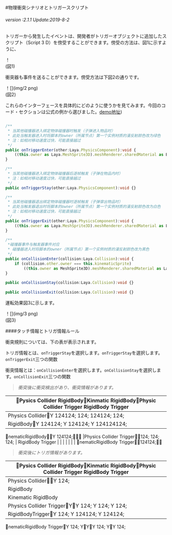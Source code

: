#物理衝突シナリオとトリガースクリプト

###### *version :2.1.1   Update:2019-8-2*

トリガーから発生したイベントは、開発者がトリガーオブジェクトに追加したスクリプト（Script 3 D）を傍受することができます。傍受の方法は、図1に示すように、

！[](img/1.png)<br/>(図1)

衝突器も事件を送ることができます。傍受方法は下図2の通りです。

！[](img/2 png)<br/>(図2)

これらのインターフェースを具体的にどのように使うかを見てみます。今回のコード・セクションは公式の例から選びました。[demo地址](https://layaair.ldc.layabox.com/demo2/?language=ch&category=3d&group=Physics3D&name=PhysicsWorld_TriggerAndCollisionEvent))


```typescript

/**
 * 当其他碰撞器进入绑定物体碰撞器时触发（子弹进入物品时）
 * 此处当触发器进入时将脚本的owner（所属节点）第一个实例材质的漫反射颜色改为绿色
 * 注：如相对移动速度过快，可能直接越过
 */
public onTriggerEnter(other:Laya.PhysicsComponent):void {
	((this.owner as Laya.MeshSprite3D).meshRenderer.sharedMaterial as BlinnPhongMaterial).albedoColor = new Laya.Vector4(0.0, 1.0, 0.0, 1.0);
}

/**
 * 当其他碰撞器进入绑定物体碰撞器后逐帧触发（子弹在物品内时）
 * 注：如相对移动速度过快，可能直接越过
 */	
public onTriggerStay(other:Laya.PhysicsComponent):void {}

/**
 * 当其他碰撞器退出绑定物体碰撞器时逐帧触发（子弹穿出物品时）
 * 此处当触发器退出时将脚本的owner（所属节点）第一个实例材质的漫反射颜色改为白色
 * 注：如相对移动速度过快，可能直接越过
 */	
public onTriggerExit(other:Laya.PhysicsComponent):void {
	((this.owner as Laya.MeshSprite3D).meshRenderer.sharedMaterial as Laya.BlinnPhongMaterial).albedoColor = new Laya.Vector4(1.0, 1.0, 1.0, 1.0);
}

/**
 *碰撞器事件与触发器事件对应
 * 碰撞器进入时将脚本的owner（所属节点）第一个实例材质的漫反射颜色改为黑色
 */
public onCollisionEnter(collision:Laya.Collision):void {
	if (collision.other.owner === this.kinematicSprite)
		((this.owner as MeshSprite3D).meshRenderer.sharedMaterial as Laya.BlinnPhongMaterial).albedoColor = new Laya.Vector4(0.0, 0.0, 0.0, 1.0);
}
	
public onCollisionStay(collision:Laya.Collision):void {}
	
public onCollisionExit(collision:Laya.Collision):void {}

```


運転効果図3に示します。

！[](img/3 png)<br/>(図3)



####タッチ情報とトリガ情報ルール

衝突規則については、下の表が表示されます。

トリガ情報とは、`onTriggerStay`を選択します。`onTriggerStay`を選択します。`onTriggerExit`三つの関数

衝突情報とは：`onCollisionEnter`を選択します。`onCollisionStay`を選択します。`onCollisionExit`三つの関数

>*衝突後に衝突検出があり、衝突情報があります。*

|𞓜Pysics Collider RigidBody𞓜Kinmatic RigidBody𞓜Physic Collider Trigger RigidBody Trigger
|---------------------------------------------------------------------------------------------------------------------------------|
|Physics Collider𞓜Y 124124; 124; 124124; 124;
|RigidBody𞓜Y 124124; Y 124124; Y 124124124;
𞓜nematicRigidBody𞓜𞓜Y 124124;𞓜𞓜𞓜
|Physics Collider Trigger𞓜𞓜124; 124; 124;
| RigidBody Trigger           |                 |           |                     |                         |                   |                             |
𞓜nematicRigidBody Trigger𞓜𞓜124124;𞓜𞓜

>*衝突後にトリガ情報があります。*

|𞓜Pysics Collider RigidBody𞓜Kinmatic RigidBody𞓜Physic Collider Trigger RigidBody Trigger
|---------------------------------------------------------------------------------------------------------------------------------|
|Physics Collider𞓜𞓜Y 124;
| RigidBody                   |                 |           |                     | Y                       | Y                 | Y                           |
| Kinematic RigidBody         |                 |           |                     | Y                       | Y                 | Y                           |
|Physics Collider Trigger𞓜Y𞓜Y 124; Y 124; Y 124;
|RigidBodyTrigger𞓜Y 124; Y 124124; Y 124124;
𞓜nematicRigidBody Trigger𞓜Y 124; Y𞓜Y𞓜Y 124; Y𞓜Y 124;

